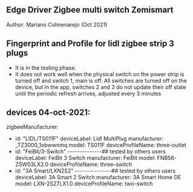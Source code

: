 ## Edge Driver Zigbee multi switch Zemismart

Author: Mariano Colmenarejo (Oct 2021)

## Fingerprint and Profile for lidl zigbee strip 3 plugs

 - It is in the testing phase.
 - It does not work well when the physical switch on the power strip is turned off and switch 1, main is off. All switches are turned off on  the device, but in the app, switches 2 and 3 do not update their off state until the periodic refresh arrives, adjusted every 3 minutes


## devices 04-oct-2021:
zigbeeManufacturer:
  - id: "LIDL/TS011F"
    deviceLabel: Lidl MultiPlug
    manufacturer: _TZ3000_1obwwnmq
    model: TS011F
    deviceProfileName: three-outlet
  - id: "FeiBit/3-Switch" --------------## tested by others users
    deviceLabel: FeiBit 3 Switch
    manufacturer: FeiBit
    model: FNB56-ZSW03LX2.0
    deviceProfileName: three-switch
  - id: "3A Smart/LXN2S2" ---------------## tested by others users
    deviceLabel: 3A Smart 2 Switch
    manufacturer: 3A Smart Home DE
    model: LXN-2S27LX1.0 
    deviceProfileName: two-switch